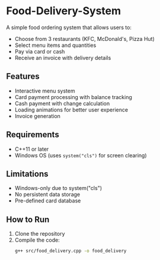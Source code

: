 # Food-Delivery-System
A simple food ordering system that allows users to:
- Choose from 3 restaurants (KFC, McDonald's, Pizza Hut)
- Select menu items and quantities
- Pay via card or cash
- Receive an invoice with delivery details

## Features
- Interactive menu system
- Card payment processing with balance tracking
- Cash payment with change calculation
- Loading animations for better user experience
- Invoice generation

## Requirements
- C++11 or later
- Windows OS (uses `system("cls")` for screen clearing)

## Limitations
- Windows-only due to system("cls")
- No persistent data storage
- Pre-defined card database

## How to Run
1. Clone the repository
2. Compile the code:
   ```bash
   g++ src/food_delivery.cpp -o food_delivery
